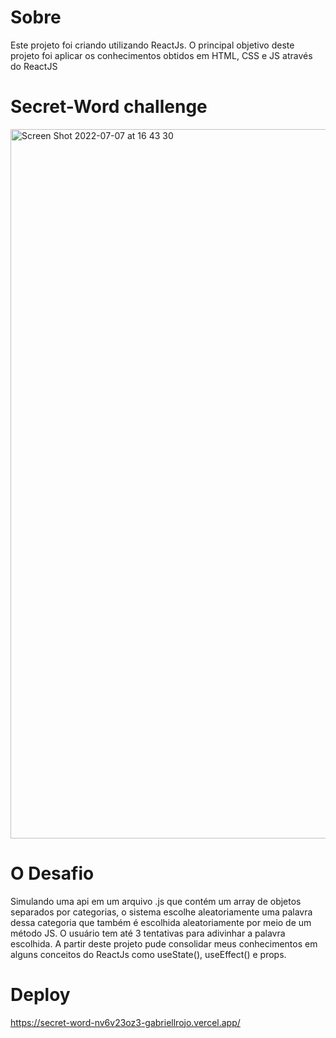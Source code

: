 # Sobre

Este projeto foi criando utilizando ReactJs. O principal objetivo deste projeto foi aplicar os conhecimentos obtidos em HTML, CSS e JS através do ReactJS

# Secret-Word challenge

<img width="1135" alt="Screen Shot 2022-07-07 at 16 43 30" src="https://user-images.githubusercontent.com/96317035/177859803-6b9aa253-a43d-4e3e-ae08-14af3df7eb11.png">

# O Desafio

Simulando uma api em um arquivo .js que contém um array de objetos separados por categorias, o sistema escolhe aleatoriamente uma palavra dessa categoria que também é escolhida aleatoriamente por meio de um método JS. O usuário tem até 3 tentativas para adivinhar a palavra escolhida.
A partir deste projeto pude consolidar meus conhecimentos em alguns conceitos do ReactJs como useState(), useEffect() e props.

# Deploy

https://secret-word-nv6v23oz3-gabriellrojo.vercel.app/

